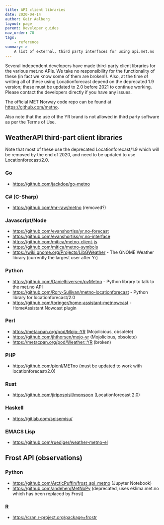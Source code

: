 ```yaml
---
title: API client libraries
date: 2020-04-14
author: Geir Aalberg
layout: page
parent: Developer guides
nav_order: 70
tags:
    - reference
summary: >
    A list of external, third party interfaces for using api.met.no
---
```


Several independent developers have made third-party client libraries for
the various met.no APIs. We take no responsibility for the functionality
of these (in fact we know some of them are broken!). Also, at the time of
writing all of these using Locationforecast depend on the deprecated 1.9 version;
these must be updated to 2.0 before 2021 to continue working.
Please contact the developers directly if you have any issues.

The official MET Norway code repo can be found at <https://github.com/metno>.

Also note that the use of the YR brand is not allowed in third party software
as per the Terms of Use.

## WeatherAPI third-part client libraries

Note that most of these use the deprecated Locationforecast/1.9 which will be removed
by the end of 2020, and need to be updated to use Locationforecast/2.0.

### Go

- <https://github.com/jackdoe/go-metno>

### C# (C-Sharp)

- <https://github.com/mr-raw/metno> (removed?)

### Javascript/Node

- <https://github.com/evanshortiss/yr.no-forecast>
- <https://github.com/evanshortiss/yr.no-interface>
- <https://github.com/mitica/metno-client-js>
- <https://github.com/mitica/metno-symbols>
- <https://wiki.gnome.org/Projects/LibGWeather> - The GNOME Weather library (currently the largest user after Yr)

### Python

- <https://github.com/Danielhiversen/pyMetno> - Python library to talk to the met.no API
- <https://github.com/Rory-Sullivan/metno-locationforecast> - Python library for locationforecast/2.0
- <https://github.com/toringer/home-assistant-metnowcast> - HomeAssistant Nowcast plugin

### Perl

- <https://metacpan.org/pod/Mojo::YR> (Mojolicious, obsolete)
- <https://github.com/jhthorsen/mojo-yr> (Mojolicious, obsolete)
- <https://metacpan.org/pod/Weather::YR> (broken)

### PHP

- <https://github.com/pionl/METno> (must be updated to work with locationforecast/2.0)

### Rust

- <https://github.com/jiripospisil/monsoon> (Locationforecast 2.0)

### Haskell

- <https://gitlab.com/spisemisu/>

### EMACS Lisp

- <https://github.com/ruediger/weather-metno-el>

## Frost API (observations)

### Python

- <https://github.com/ArcticPuffin/frost_api_metno> (Jupyter Notebook)
- <https://github.com/andehen/MetNoPy> (deprecated, uses eklima.met.no which has been replaced by Frost)

### R

- <https://cran.r-project.org/package=frostr>

